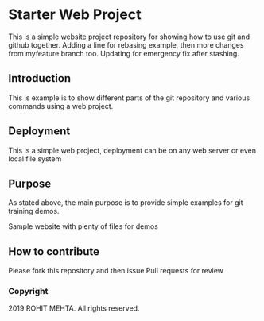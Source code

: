 # Starter Web Project

This is a simple website project repository for showing how to use git and github together.
Adding a line for rebasing example, then more changes from myfeature branch too.
Updating for emergency fix after stashing.


## Introduction

This is example is to show different parts of the git repository and various commands using a web project.

## Deployment

This is a simple web project, deployment can be on any web server or even local file system

## Purpose

As stated above, the main purpose is to provide simple examples for git training demos.

Sample website with plenty of files for demos

## How to contribute

Please fork this repository and then issue Pull requests for review

### Copyright

2019 ROHIT MEHTA. All rights reserved.